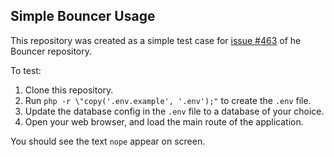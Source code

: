 ## Simple Bouncer Usage

This repository was created as a simple test case for [issue #463](https://github.com/JosephSilber/bouncer/issues/463) of he Bouncer repository.

To test:

1. Clone this repository.
2. Run `php -r \"copy('.env.example', '.env');"` to create the `.env` file.
3. Update the database config in the `.env` file to a database of your choice.
4. Open your web browser, and load the main route of the application.

You should see the text `nope` appear on screen.

